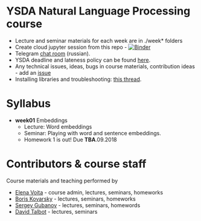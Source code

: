 # YSDA Natural Language Processing course
* Lecture and seminar materials for each week are in ./week* folders
* Create cloud jupyter session from this repo - [![Binder](https://mybinder.org/badge.svg)](https://mybinder.org/v2/gh/yandexdataschool/h9BfX4Gz/master)
* Telegram [chat room](https://t.me/joinchat/EF9ahRMBrVaZm0CgnZgQww) (russian).
* YSDA deadline and lateness policy can be found [here](https://github.com/yandexdataschool/h9BfX4Gz/wiki/Homeworks-and-grading).
* Any technical issues, ideas, bugs in course materials, contribution ideas - add an [issue](https://github.com/h9BfX4Gz/nlp_course/issues)
* Installing libraries and troubleshooting: [this thread](https://github.com/yandexdataschool/h9BfX4Gz/issues/1).


# Syllabus
- __week01__ Embeddings
  - Lecture: Word embeddings
  - Seminar: Playing with word and sentence embeddings.
  - Homework 1 is out! Due __TBA__.09.2018


# Contributors & course staff
Course materials and teaching performed by
- [Elena Voita](https://github.com/lena-voita) - course admin, lectures, seminars, homeworks
- [Boris Kovarsky](https://github.com/kovarsky) - lectures, seminars, homeworks
- [Sergey Gubanov](https://github.com/esgv) - lectures, seminars, homewords
- [David Talbot](https://www.researchgate.net/scientific-contributions/11410334_David_Talbot) - lectures, seminars

